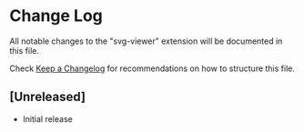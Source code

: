 # Change Log

All notable changes to the "svg-viewer" extension will be documented in this file.

Check [Keep a Changelog](http://keepachangelog.com/) for recommendations on how to structure this file.

## [Unreleased]

- Initial release